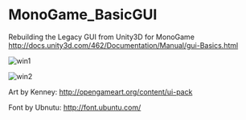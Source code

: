 # MonoGame_BasicGUI
Rebuilding the Legacy GUI from Unity3D for MonoGame
http://docs.unity3d.com/462/Documentation/Manual/gui-Basics.html

![win1](https://cloud.githubusercontent.com/assets/1466920/13226860/f7430764-d993-11e5-8687-4e2555abc24f.PNG)

![win2](https://cloud.githubusercontent.com/assets/1466920/13222026/5b19db8e-d97e-11e5-8911-0333db5cb034.PNG)

Art by Kenney:
http://opengameart.org/content/ui-pack

Font by Ubnutu:
http://font.ubuntu.com/
